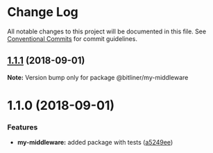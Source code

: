 # Change Log

All notable changes to this project will be documented in this file.
See [Conventional Commits](https://conventionalcommits.org) for commit guidelines.

<a name="1.1.1"></a>
## [1.1.1](https://github.com/bitliner/my-middleware/compare/v1.1.0...v1.1.1) (2018-09-01)

**Note:** Version bump only for package @bitliner/my-middleware





<a name="1.1.0"></a>
# 1.1.0 (2018-09-01)


### Features

* **my-middleware:** added package with tests ([a5249ee](https://github.com/bitliner/my-middleware/commit/a5249ee))
